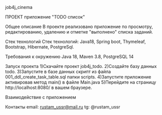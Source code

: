 job4j_cinema

ПРОЕКТ приложение "TODO список"

Общее описание В проекте реализовано приложение по просмотру, редактированию, удалению и отметке "выполнено" списка
заданий.

Стек технологий Стек технологий: Java18, Spring boot, Thymeleaf, Bootstrap, Hibernate, PostgreSql.

Требования к окружению Java 18, Maven 3.8, PostgreSQL 14

Запуск проекта 1)Скачайте проект job4j_todo. 2)Создайте базу данных todo. 3)Запустите в базе данных скрипт из файла
001_ddl_create_task_table.sql папки scripts. 4)Запустите приложение активировав метод main() в файле Main.java 5)Перейдите на
страницу http://localhost:8080/ в вашем браузере.

Взаимодействие с приложением

Контакты 
email: rustam_ussr@mail.ru 
tg: @rustam_ussr